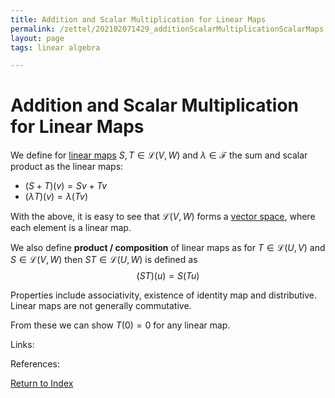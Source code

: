 ```yaml
---
title: Addition and Scalar Multiplication for Linear Maps
permalink: /zettel/202102071429_additionScalarMultiplicationScalarMaps
layout: page
tags: linear algebra

---
```

# Addition and Scalar Multiplication for Linear Maps

We define for [linear maps](202102071416_linearMapDefinition) $S, T \in \mathcal{L}(V, W)$ and $\lambda \in \mathcal{F}$ the sum and scalar product
as the linear maps:
- $(S + T) (v) = Sv + Tv$
- $(\lambda T) (v) = \lambda (T v)$

With the above, it is easy to see that $\mathcal{L}(V, W)$ forms a [vector space](202102061359_vectorSpaceDefinition), where
each element is a linear map.

We also define **product / composition** of linear maps as for $T \in \mathcal{L}(U,V)$ and $S \in \mathcal{L}(V,W)$ then 
$ST \in \mathcal{L}(U,W)$ is defined as 
$$
(S T )(u) = S ( Tu)
$$

Properties include associativity, existence of identity map and distributive. Linear maps are not generally commutative.

From these we can show $T(0) = 0$ for any linear map.

Links: 

References: 

[Return to Index](index)